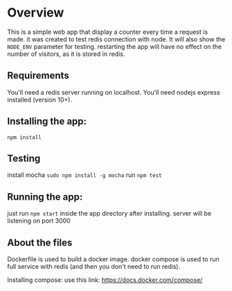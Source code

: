 Overview
=============
This is a simple web app that display a counter every time a request is made.
it was created to test redis connection with node.
It will also show the `NODE_ENV` parameter for testing.
restarting the app will have no effect on the number of visitors, as it is stored in redis.

Requirements
----------------
You'll need a redis server running on localhost.
You'll need nodejs express installed (version 10+).


Installing the app:
----------------
`npm install`

Testing
----------------
install mocha `sudo npm install -g mocha`
run `npm test`

Running the app:
----------------
just run `npm start` inside the app directory after installing.
server will be listening on port 3000

About the files
----------------
Dockerfile is used to build a docker image.
docker compose is used to run full service with redis (and then you don't need to run redis).

Installing compose:
use this link: https://docs.docker.com/compose/
